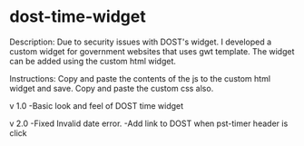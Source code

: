 # dost-time-widget

Description: Due to security issues with DOST's widget. I developed a custom widget for government websites that uses gwt template. The widget can be added using the custom html widget.

Instructions: Copy and paste the contents of the js to the custom html widget and save. Copy and paste the custom css also.

v 1.0
-Basic look and feel of DOST time widget


v 2.0
-Fixed Invalid date error.
-Add link to DOST when pst-timer header is click
